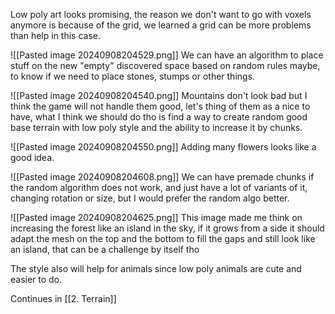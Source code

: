  Low poly art looks promising, the reason we don't want to go with voxels anymore is because of the grid, we learned a grid can be more problems than help in this case.

![[Pasted image 20240908204529.png]]
We can have an algorithm to place stuff on the new "empty" discovered space based on random rules maybe, to know if we need to place stones, stumps or other things.

![[Pasted image 20240908204540.png]]
Mountains don't look bad but I think the game will not handle them good, let's thing of them as a nice to have, what I think we should do tho is find a way to create random good base terrain with low poly style and the ability to increase it by chunks.

![[Pasted image 20240908204550.png]]
Adding many flowers looks like a good idea.

![[Pasted image 20240908204608.png]]
We can have premade chunks if the random algorithm does not work, and just have a lot of variants of it, changing rotation or size, but I would prefer the random algo better.

![[Pasted image 20240908204625.png]]
This image made me think on increasing the forest like an island in the sky, if it grows from a side it should adapt the mesh on the top and the bottom to fill the gaps and still look like an island, that can be a challenge by itself tho

The style also will help for animals since low poly animals are cute and easier to do.

Continues in [[2. Terrain]]